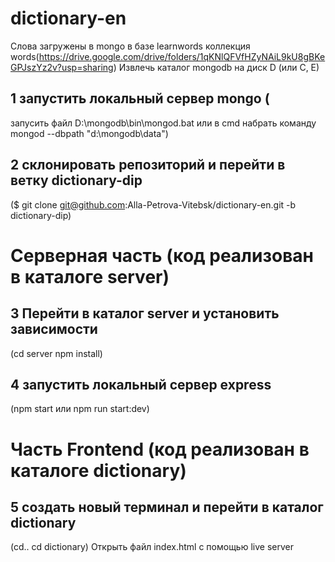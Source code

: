 # dictionary-en

Слова загружены в mongo в базе learnwords коллекция words(https://drive.google.com/drive/folders/1qKNlQFVfHZyNAiL9kU8gBKeGPJszYz2v?usp=sharing)
Извлечь каталог mongodb на диск D (или C, E)


## 1 запустить локальный сервер mongo (
запусить файл D:\mongodb\bin\mongod.bat
или в cmd набрать команду
mongod --dbpath "d:\mongodb\data")

## 2 склонировать репозиторий и перейти в ветку dictionary-dip 
($ git clone git@github.com:Alla-Petrova-Vitebsk/dictionary-en.git -b dictionary-dip)

# Серверная часть (код реализован в каталоге server)

## 3 Перейти в каталог server и установить зависимости
(cd server
npm install)

## 4 запустить локальный сервер express
(npm start
или npm run start:dev)

# Часть Frontend (код реализован в каталоге dictionary)
## 5 создать новый терминал и перейти в каталог  dictionary
(cd..
cd dictionary)
Открыть файл index.html с помощью live  server



